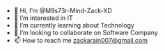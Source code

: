 - 👋 Hi, I’m @M9s73r-Mind-Zack-XD
- 👀 I’m interested in IT
- 🌱 I’m currently learning about Technology 
- 💞️ I’m looking to collaborate on Software Company 
- 📫 How to reach me zackarain007@gmail.com 

